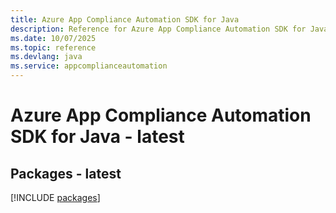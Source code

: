 ```yaml
---
title: Azure App Compliance Automation SDK for Java
description: Reference for Azure App Compliance Automation SDK for Java
ms.date: 10/07/2025
ms.topic: reference
ms.devlang: java
ms.service: appcomplianceautomation
---
```

# Azure App Compliance Automation SDK for Java - latest
## Packages - latest
[!INCLUDE [packages](app-compliance-automation-index.md)]